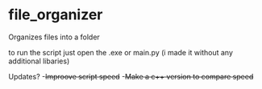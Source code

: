 # file_organizer
Organizes files into a folder

to run the script just open the .exe or main.py (i made it without any additional libaries)

Updates?
-~~Improove script speed~~
-~~Make a c++ version to compare speed~~
